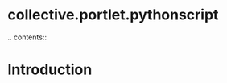 collective.portlet.pythonscript
===============================

.. contents::

Introduction
============

